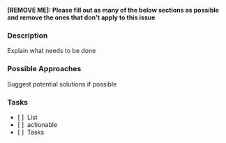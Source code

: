 **[REMOVE ME]: Please fill out as many of the below sections as possible and remove the ones that don't apply to this issue**

### Description
Explain what needs to be done

### Possible Approaches
Suggest potential solutions if possible

### Tasks
- [  ]  List
- [  ]  actionable
- [  ]  Tasks
